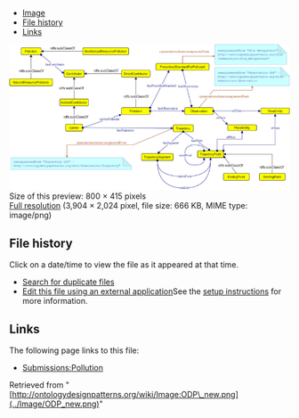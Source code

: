 * [Image](../Image/ODP_new.png#file)
* [File history](../Image/ODP_new.png#filehistory)
* [Links](../Image/ODP_new.png#filelinks)

[![Image:ODP new.png](../images/thumb/f/f8/ODP_new.png/800px-ODP_new.png)](../images/f/f8/ODP_new.png)  
Size of this preview: 800 × 415 pixels  
[Full resolution](../images/f/f8/ODP_new.png)‎ (3,904 × 2,024 pixel, file size: 666 KB, MIME type: image/png)

## File history

Click on a date/time to view the file as it appeared at that time.



  
* [Search for duplicate files](http://ontologydesignpatterns.org/wiki/Special:FileDuplicateSearch/ODP_new.png "Special:FileDuplicateSearch/ODP new.png")
* [Edit this file using an external application](http://ontologydesignpatterns.org/wiki/index.php?title=Image:ODP_new.png&action=edit&externaledit=true&mode=file "Image:ODP new.png")See the [setup instructions](http://www.mediawiki.org/wiki/Manual:External_editors "http://www.mediawiki.org/wiki/Manual:External_editors") for more information.

## Links



The following page links to this file:


* [Submissions:Pollution](../Submissions/Pollution "Submissions:Pollution")


Retrieved from "[http://ontologydesignpatterns.org/wiki/Image:ODP\_new.png](../Image/ODP_new.png)"